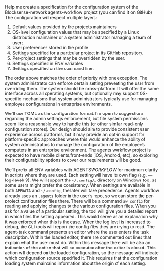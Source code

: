 Help me create a specification for the configuration system of the Blocksense-network agents-workflow project (you can find it on GitHub) The configuration will respect multiple layers:

1. Default values provided by the projects maintainers.
2. OS-level configuration values that may be specified by a Linux distribution maintainer or a system administrator managing a team of users.
3. User preferences stored in the profile
4. Settings specified for a particular project in its GitHub repository.
5. Per-project settings that may be overridden by the user.
6. Settings specified in ENV variables
7. Settings specified on the command line.

The order above matches the order of priority with one exception. The system administrator can enforce certain setting preventing the user from overriding them. The system should be cross-platform. It will offer the same interface across all operating systems, but optionally may support OS-specific mechanisms that system administrators typically use for managing employee configurations in enterprise environments.

We'll use TOML as the configuration format. I’m open to suggestions regarding the admin settings enforcement, but file system permissions seem like a reasonable way to handle this (or other similar read-only configuration stores). Our design should aim to provide consistent user experience across platforms, but it may provide an opt-in support for platform-specific approaches where this would enhance the ability of system administrators to manage the configuration of the employee’s computers in an enterprise environment. The agents workflow project is expected to have mobile clients/front-ends (iOS, Android, etc), so exploring their configurability options to cover our requirements will be good.

We’ll prefix all ENV variables with AGENTS*WORKFLOW* for maximum clarity in scripts where they are used. Each setting will have its own flag (e.g. —log-level) 3). We will support the `~/.config/…` directory on Windows too, as some users might prefer the consistency. When settings are available in both `APPDATA` and `~/.config`, the later will take precedence. Agents workflow already uses an `.agents` folder in the user’s repo, so we can store the per-project configuration files there. There will be a command `aw config` for reading and applying changes to the various configuration files. When you ask for a value of a particular setting, the tool will give you a detailed report in which files the setting appeared. This would serve as an explanation why it was enforced when this is the case. When the log level is increased to debug, the CLI tools will report the config files they are trying to read. The agent-task command presents an editor where the user enters the task description. Within the loaded editor, there are commented out lines that explain what the user must do. Within this message there will be also an indication of the action that will be executed after the editor is closed. This action will depend on the loaded configuration, so the message will indicate which configuration source specified it. This requires that the configuration loading system maintains information about the origin of each setting.
